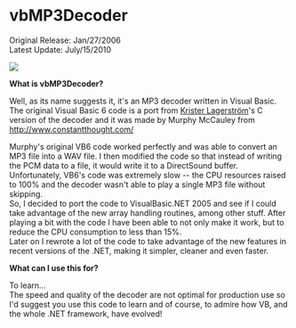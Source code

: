 # vbMP3Decoder

Original Release: Jan/27/2006  
Latest Update: July/15/2010

![](https://whenimbored.xfx.net/wp-content/uploads/2016/07/vbMP3Decoder-ss.png)
    
**What is vbMP3Decoder?**

Well, as its name suggests it, it's an MP3 decoder written in Visual Basic.  
The original Visual Basic 6 code is a port from 
[Krister Lagerström](http://www.kmlager.com/)'s C version 
of the decoder and it was made by Murphy McCauley from
http://www.constantthought.com/

Murphy's original VB6 code worked perfectly and was able to convert an MP3 
file into a WAV file. I then modified the code so that instead of writing the PCM 
data to a file, it would write it to a DirectSound buffer. Unfortunately, VB6's 
code was extremely slow -- the CPU resources raised to 100% and the decoder 
wasn't able to play a single MP3 file without skipping.  
So, I decided to port the code to VisualBasic.NET 2005 and see if I could 
take advantage of the new array handling routines, among other stuff. After 
playing a bit with the code I have been able to not only make it work, but to 
reduce the CPU consumption to less than 15%.  
Later on I rewrote a lot of the code to take advantage of the new features in 
recent versions of the .NET, making it simpler, cleaner and even faster.

**What can I use this for?**

To learn...  
The speed and quality of the decoder are not optimal for production use so I'd 
suggest you use this code to learn and of course, to admire how VB, and the whole .NET framework, have evolved!

